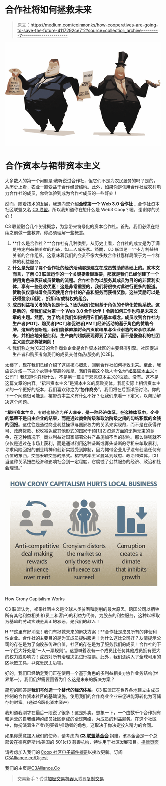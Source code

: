 # 合作社将如何拯救未来

> 原文：<https://medium.com/coinmonks/how-cooperatives-are-going-to-save-the-future-4117292ce712?source=collection_archive---------7----------------------->

![](img/230f1416f49015cd72c8539bec1b56d0.png)

# **合作资本与裙带资本主义**

大多数人的第一个问题是:我听说过合作社，但它们不是为农民服务的吗？是的，从历史上看，农业一直受益于合作经营结构。此外，如果你是信用合作社或农村电力合作社的成员，你会体验到成为合作社成员的一些好处！

然而，随着技术的发展，我想向您介绍**全球第一个 Web 3.0 合作社** …合作社资本社区联盟又名 [C3 联盟](https://c3alliance.co)。所以我知道你在想什么是 Web3 Coop？嗯，谢谢你的关心！

C3 联盟融合几个关键概念，为您带来符号化的资本合作社。首先，我们必须在继续之前做一些教育。你必须理解一些概念。

1.  **什么是合作社？**合作社有几种类型。从历史上看，合作社的成立是为了满足特定利益相关者的利益，如工人或买家。然而，C3 联盟是一个多方利益相关者的合作组织。这意味着我们的会员不像大多数合作社那样局限于为一个群体的利益服务。
2.  **什么是光顾？每个合作社的经济活动都是建立在成员赞助的基础上的。就本文而言，了解 C3 联盟运作的一个关键要素很重要，那就是我们已经创建了一个使用角色来表征成员赞助的流程。合作社作为以服务其成员为目的的非营利实体，享有一些税收优惠！这是非常重要的，我们将很快对此进行更多的报道。**赞助**仅仅意味着会员因使用合作社的产品和服务而获得奖励。这些奖励可以是获得盈余(利润)、折扣和/或特权的组合。**
3.  **成员利益相关者的角色是什么？因为我们使用基于角色的令牌化赞助系统。这是新的，使我们成为第一个 Web 3.0 合作伙伴！令牌如何工作也将是未来文章的主题。然而，为了给出我们如何使用它们的基本概念。成员收到合作社内生产者[PDT]、购买者[PCT]和促进者[PMT]经济活动的基于角色的赞助令牌。这里的创新是，我们能够直接将会员贡献结果与企业创造的盈余联系起来，并相应地分配红利。**生产商的超额表现得到了奖励，而不是像盈利的社团主义股东那样被剥削！****
4.  我们称之为[C2E]的合作商业企业是合作资本社区的主要经济引擎。社区促进生产者和购买者向我们的成员交付商品/服务的[C2E]。

太棒了，现在我们已经介绍了这些核心概念，回到合作社如何拯救未来。至此，我应该介绍一下这个故事中邪恶的克星。我们将把这个敌人命名为“[裙带资本主义](https://en.wikipedia.org/wiki/Crony_capitalism) t 公司”！我知道你在想什么，不是另一篇关于邪恶资本主义的文章。没有。这不是这篇文章的内容。“裙带资本主义”是资本主义的腐败变体。我们实际上相信资本主义的一个更好的版本，我们喜欢称之为“**协作商务**”，我们将在后面详细讨论。你的下一个问题很可能是，裙带资本主义有什么不好？让我们来看一下定义，以帮助解决这个问题。

**“裙带资本主义**，有时也被称为**任人唯亲**，**是一种经济体系，在这种体系中，企业的繁荣不是自由企业的结果，而是通过商业阶级和政治阶级之间的勾结积累的金钱的回报**。这往往是通过商业利益操纵与国家权力的关系来实现的，而不是在获得许可、政府拨款、税收减免或其他形式的国家干预[1][2]资源方面的无拘无束的竞争，在这种情况下，商业利益对国家部署公共产品施加不当的影响。那么赚钱就不仅仅是通过在市场上获利，而是通过利用这种垄断或寡头垄断的寻租来牟取暴利。寻求风险回报的创业精神和创新实践受到抑制，因为裙带企业几乎没有创造任何有价值的东西，交易采取交易的形式。裙带资本主义蔓延到政府、政治和媒体，[3]当这种关系扭曲经济和影响社会到一定程度，它腐蚀了公共服务的经济、政治和社会理想。”

![](img/71e3f626f419bbcf1aab0db03602c4ac.png)

How Crony Capitalism Works

C3 联盟认为，裙带社团主义是全球人类贫困和剥削的最大原因。跨国公司以牺牲所有其他利益相关者(员工和客户)的利益为代价，为股东的利益服务，这种以榨取为基础的劳动实践是真正的邪恶，是我们的敌人！

H **这里有好消息！我们有拯救未来的解决方案！**合作社是成员所有的非营利性企业。合作社的主要目的是为其成员提供服务！为什么这比公司好？友情提示公司的存在是为了向股东传递价值，社区的存在是为了服务我们的成员！合作社的下一个巨大好处是“一人一票规则”。这意味着没有一个成员比任何其他成员拥有更大的权力或影响力！成员对所有治理决策进行投票。此外，我们还纳入了全球可用的区块链工具，以促进民主治理。

好的，我们已经确定我们正在使用一个基于角色的多利益相关方协作业务结构(世界第一)。我们仍然需要回答为什么这是未来的解决方案？

简短的回答是**我们将创造一个替代的经济体系**。C3 联盟正在世界各地建立由成员控制的合作资本社区的基础设施，使用我们的合作商业企业来促进能源转化为可储存的财富。(通过令牌化资本资产)

我知道我刚才在最后一段说了很多！这是外卖。想象一下，一个由数千个合作拥有和运营的自我维持的成员社区组成的全球网络，为成员的利益服务。在这个社区中，你扮演着生产者/购买者/推动者的角色，这取决于你决定投入精力的合同。

如果你愿意加入我们的使命，请考虑向 [**C3 联盟基金会**](http://c3alliance.co/donate) 捐赠。该基金会是一个总部设在德克萨斯州/美国的 501(c)3 慈善机构，特许用于社区发展项目。[捐赠页面](http://c3alliance.co/donate)

请考虑加入我们的 [Coop 社区电子邮件摘要](http://c3alliance.co/digest)以接收更新。订阅[C3Alliance.co/Digest](http://c3alliance.co/digest)

我们的主页是[C3Alliance.Co](http://c3alliance.co/)

> 交易新手？试试[加密交易机器人](/coinmonks/crypto-trading-bot-c2ffce8acb2a)或者[复制交易](/coinmonks/top-10-crypto-copy-trading-platforms-for-beginners-d0c37c7d698c)